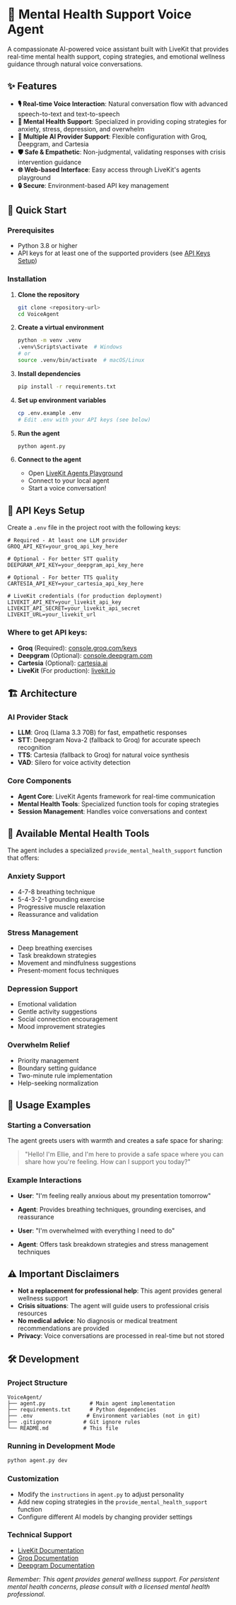 # 🧠 Mental Health Support Voice Agent

A compassionate AI-powered voice assistant built with LiveKit that provides real-time mental health support, coping strategies, and emotional wellness guidance through natural voice conversations.

## ✨ Features

- **🎙️ Real-time Voice Interaction**: Natural conversation flow with advanced speech-to-text and text-to-speech
- **💚 Mental Health Support**: Specialized in providing coping strategies for anxiety, stress, depression, and overwhelm  
- **🔧 Multiple AI Provider Support**: Flexible configuration with Groq, Deepgram, and Cartesia
- **🛡️ Safe & Empathetic**: Non-judgmental, validating responses with crisis intervention guidance
- **🌐 Web-based Interface**: Easy access through LiveKit's agents playground
- **🔒 Secure**: Environment-based API key management

## 🚀 Quick Start

### Prerequisites

- Python 3.8 or higher
- API keys for at least one of the supported providers (see [API Keys Setup](#api-keys-setup))

### Installation

1. **Clone the repository**
   ```bash
   git clone <repository-url>
   cd VoiceAgent
   ```

2. **Create a virtual environment**
   ```bash
   python -m venv .venv
   .venv\Scripts\activate  # Windows
   # or
   source .venv/bin/activate  # macOS/Linux
   ```

3. **Install dependencies**
   ```bash
   pip install -r requirements.txt
   ```

4. **Set up environment variables**
   ```bash
   cp .env.example .env
   # Edit .env with your API keys (see below)
   ```

5. **Run the agent**
   ```bash
   python agent.py
   ```

6. **Connect to the agent**
   - Open [LiveKit Agents Playground](https://agents-playground.livekit.io/)
   - Connect to your local agent
   - Start a voice conversation!

## 🔑 API Keys Setup

Create a `.env` file in the project root with the following keys:

```env
# Required - At least one LLM provider
GROQ_API_KEY=your_groq_api_key_here

# Optional - For better STT quality
DEEPGRAM_API_KEY=your_deepgram_api_key_here

# Optional - For better TTS quality  
CARTESIA_API_KEY=your_cartesia_api_key_here

# LiveKit credentials (for production deployment)
LIVEKIT_API_KEY=your_livekit_api_key
LIVEKIT_API_SECRET=your_livekit_api_secret
LIVEKIT_URL=your_livekit_url
```

### Where to get API keys:

- **Groq** (Required): [console.groq.com/keys](https://console.groq.com/keys)
- **Deepgram** (Optional): [console.deepgram.com](https://console.deepgram.com)
- **Cartesia** (Optional): [cartesia.ai](https://cartesia.ai)
- **LiveKit** (For production): [livekit.io](https://livekit.io)

## 🏗️ Architecture

### AI Provider Stack
- **LLM**: Groq (Llama 3.3 70B) for fast, empathetic responses
- **STT**: Deepgram Nova-2 (fallback to Groq) for accurate speech recognition
- **TTS**: Cartesia (fallback to Groq) for natural voice synthesis
- **VAD**: Silero for voice activity detection

### Core Components
- **Agent Core**: LiveKit Agents framework for real-time communication
- **Mental Health Tools**: Specialized function tools for coping strategies
- **Session Management**: Handles voice conversations and context

## 🧰 Available Mental Health Tools

The agent includes a specialized `provide_mental_health_support` function that offers:

### Anxiety Support
- 4-7-8 breathing technique
- 5-4-3-2-1 grounding exercise
- Progressive muscle relaxation
- Reassurance and validation

### Stress Management
- Deep breathing exercises
- Task breakdown strategies
- Movement and mindfulness suggestions
- Present-moment focus techniques

### Depression Support
- Emotional validation
- Gentle activity suggestions
- Social connection encouragement
- Mood improvement strategies

### Overwhelm Relief
- Priority management
- Boundary setting guidance
- Two-minute rule implementation
- Help-seeking normalization

## 💬 Usage Examples

### Starting a Conversation
The agent greets users with warmth and creates a safe space for sharing:

> "Hello! I'm Ellie, and I'm here to provide a safe space where you can share how you're feeling. How can I support you today?"

### Example Interactions
- **User**: "I'm feeling really anxious about my presentation tomorrow"
- **Agent**: Provides breathing techniques, grounding exercises, and reassurance

- **User**: "I'm overwhelmed with everything I need to do"
- **Agent**: Offers task breakdown strategies and stress management techniques

## ⚠️ Important Disclaimers

- **Not a replacement for professional help**: This agent provides general wellness support
- **Crisis situations**: The agent will guide users to professional crisis resources
- **No medical advice**: No diagnosis or medical treatment recommendations are provided
- **Privacy**: Voice conversations are processed in real-time but not stored

## 🛠️ Development

### Project Structure
```
VoiceAgent/
├── agent.py              # Main agent implementation
├── requirements.txt      # Python dependencies
├── .env                 # Environment variables (not in git)
├── .gitignore          # Git ignore rules
└── README.md           # This file
```

### Running in Development Mode
```bash
python agent.py dev
```
### Customization
- Modify the `instructions` in `agent.py` to adjust personality
- Add new coping strategies in the `provide_mental_health_support` function
- Configure different AI models by changing provider settings


### Technical Support
- [LiveKit Documentation](https://docs.livekit.io/)
- [Groq Documentation](https://console.groq.com/docs)
- [Deepgram Documentation](https://developers.deepgram.com/)


*Remember: This agent provides general wellness support. For persistent mental health concerns, please consult with a licensed mental health professional.*
